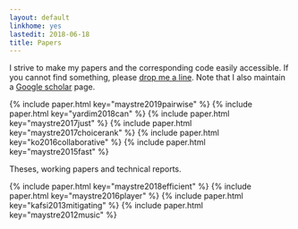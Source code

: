 ```yaml
---
layout: default
linkhome: yes
lastedit: 2018-06-18
title: Papers
---
```


I strive to make my papers and the corresponding code easily accessible. If you
cannot find something, please [drop me a line][1]. Note that I also maintain a
[Google scholar][2] page.

{% include paper.html key="maystre2019pairwise" %}
{% include paper.html key="yardim2018can" %}
{% include paper.html key="maystre2017just" %}
{% include paper.html key="maystre2017choicerank" %}
{% include paper.html key="ko2016collaborative" %}
{% include paper.html key="maystre2015fast" %}

Theses, working papers and technical reports.

{% include paper.html key="maystre2018efficient" %}
{% include paper.html key="maystre2016player" %}
{% include paper.html key="kafsi2013mitigating" %}
{% include paper.html key="maystre2012music" %}

[1]: mailto:lucas@maystre.ch
[2]: https://scholar.google.ch/citations?user=tZ5vogwAAAAJ
